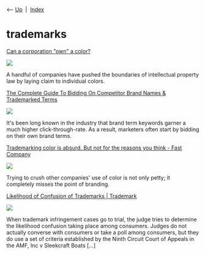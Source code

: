 <div class="nav">

⟵ [Up](index.html)  \|  [Index](index.html)

</div>

# trademarks

<div class="cards">

<div class="card">

<div class="card-title">

[Can a corporation "own" a
color?](https://clicks.getpocket.com/f/a/5BlTdWJVXTepY75gwXJWXQ~~/AAQRxQA~/RgRknuAbP0TvaHR0cHM6Ly90aGVodXN0bGUuY28vY2FuLWEtY29ycG9yYXRpb24tdHJhZGVtYXJrLWEtY29sb3IvP3V0bV9tZWRpdW09ZW1haWwmdXRtX3NvdXJjZT1wb2NrZXRfaGl0cyZ1dG1fY2FtcGFpZ249Q29weSBvZiBQT0NLRVRfSElUUy1FTi1EQUlMWS1TUE9OU09SRUQmQ09NUEFSRUNSRURJVCZBLTIwMjJfMDZfMjkmc3BvbnNvcmVkPTAmcG9zaXRpb249NSZpZD1jZGFkMDEyZS03MzUzLTQ0MTEtOTRjNS00MmY2YjBjODZjNDVXA3NwY0IKYrMbW7xiP_ztrFIQYmpwY2pwQGdtYWlsLmNvbVgEAAABzA~~)

</div>

<div class="card-image">

[![](https://20627419.fs1.hubspotusercontent-na1.net/hubfs/20627419/The%20Hustle/Assets/GIFs/788505073-header-1-1.webp)](https://clicks.getpocket.com/f/a/5BlTdWJVXTepY75gwXJWXQ~~/AAQRxQA~/RgRknuAbP0TvaHR0cHM6Ly90aGVodXN0bGUuY28vY2FuLWEtY29ycG9yYXRpb24tdHJhZGVtYXJrLWEtY29sb3IvP3V0bV9tZWRpdW09ZW1haWwmdXRtX3NvdXJjZT1wb2NrZXRfaGl0cyZ1dG1fY2FtcGFpZ249Q29weSBvZiBQT0NLRVRfSElUUy1FTi1EQUlMWS1TUE9OU09SRUQmQ09NUEFSRUNSRURJVCZBLTIwMjJfMDZfMjkmc3BvbnNvcmVkPTAmcG9zaXRpb249NSZpZD1jZGFkMDEyZS03MzUzLTQ0MTEtOTRjNS00MmY2YjBjODZjNDVXA3NwY0IKYrMbW7xiP_ztrFIQYmpwY2pwQGdtYWlsLmNvbVgEAAABzA~~)

</div>

A handful of companies have pushed the boundaries of intellectual
property law by laying claim to individual colors.

</div>

<div class="card">

<div class="card-title">

[The Complete Guide To Bidding On Competitor Brand Names & Trademarked
Terms](http://searchengineland.com/the-complete-guide-to-bidding-on-competitor-brand-names-trademarked-terms-118576)

</div>

<div class="card-image">

[![](https://searchengineland.com/wp-content/seloads/2011/08/hands-bidding-featured.jpg)](http://searchengineland.com/the-complete-guide-to-bidding-on-competitor-brand-names-trademarked-terms-118576)

</div>

It's been long known in the industry that brand term keywords garner a
much higher click-through-rate. As a result, marketers often start by
bidding on their own brand terms.

</div>

<div class="card">

<div class="card-title">

[Trademarking color is absurd. But not for the reasons you think - Fast
Company](https://www.fastcompany.com/90465310/trademarking-a-color-is-absurd-but-not-for-the-reasons-you-think)

</div>

<div class="card-image">

[![](https://images.fastcompany.com/image/upload/f_auto,q_auto,c_fit/wp-cms/uploads/2020/02/p-1-90465310-trademarking-a-color-is-dumb.jpg)](https://www.fastcompany.com/90465310/trademarking-a-color-is-absurd-but-not-for-the-reasons-you-think)

</div>

Trying to crush other companies' use of color is not only petty; it
completely misses the point of branding.

</div>

<div class="card">

<div class="card-title">

[Likelihood of Confusion of Trademarks \|
Trademark](https://trademark.laws.com/trademark-infringement/likelihood-of-confusion)

</div>

<div class="card-image">

[![](https://trademark.laws.com/wp-content/uploads/sites/31/2019/12/mediation-role-of-the-mediators.jpg)](https://trademark.laws.com/trademark-infringement/likelihood-of-confusion)

</div>

When trademark infringement cases go to trial, the judge tries to
determine the likelihood confusion taking place among consumers. Judges
do not actually converse with consumers or take a poll among consumers,
but they do use a set of criteria established by the Ninth Circuit Court
of Appeals in the AMF, Inc v Sleekcraft Boats \[…\]

</div>

</div>
